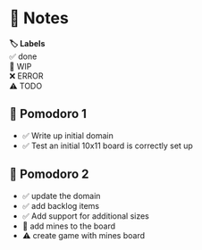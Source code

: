 # 📝 Notes

**🏷️ Labels**  
✅ done  
🚧 WIP  
❌ ERROR  
⚠ TODO

## 🍅 Pomodoro 1

- ✅ Write up initial domain
- ✅ Test an initial 10x11 board is correctly set up

## 🍅 Pomodoro 2

- ✅ update the domain
- ✅ add backlog items
- ✅ Add support for additional sizes
- 🚧 add mines to the board
- ⚠ create game with mines board
